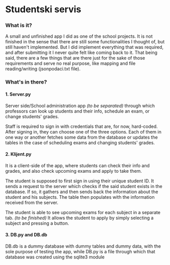 # Studentski servis

### What is it?

A small and unfinished app I did as one of the school projects. It is not finished in the sense that there are still some functionalities I thought of, but still haven't implemented. But I did implement everything that was required, and after submitting it I never quite felt like coming back to it. That being said, there are a few things that are there just for the sake of those requirements and serve no real purpose, like mapping and file reading/writing (jsonpodaci.txt file).

### What's in there?

#### 1. Server.py

Server side/School administration app *(to be separated)* through which professors can look up students and their info, schedule an exam, or change students' grades.

Staff is required to sign in with credentials that are, for now, hard-coded. After signing in, they can choose one of the three options. Each of them in one way or another fetches some data from the database or updates the tables in the case of scheduling exams and changing students' grades.

#### 2. Klijent.py

It is a client-side of the app, where students can check their info and grades, and also check upcoming exams and apply to take them.

The student is supposed to first sign in using their unique student ID. It sends a request to the server which checks if the said student exists in the database. If so, it gathers and then sends back the information about the student and his subjects. The table then populates with the information received from the server.

The student is able to see upcoming exams for each subject in a separate tab. *(to be finished)* It allows the student to apply by simply selecting a subject and pressing a button.

#### 3. DB.py and DB.db

DB.db is a dummy database with dummy tables and dummy data, with the sole purpose of testing the app, while DB.py is a file through which that database was created using the sqlite3 module
